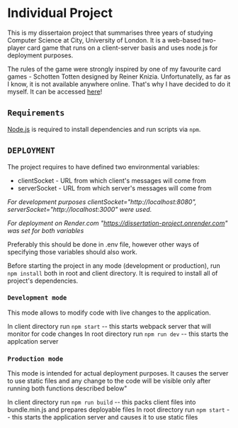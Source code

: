 # Individual Project
This is my dissertaion project that summarises three years of studying Computer Science at City, University of London. It is a web-based two-player card game that runs on a client-server basis and uses node.js for deployment purposes. 

The rules of the game were strongly inspired by one of my favourite card games - Schotten Totten designed by Reiner Knizia. Unfortunatelly, as far as I know, it is not available anywhere online. That's why I have decided to do it myself. It can be accessed [here](https://dissertation-project.onrender.com)!

 ## `Requirements`

[Node.js](https://nodejs.org) is required to install dependencies and run scripts via `npm`.
## `DEPLOYMENT`
The project requires to have defined two environmental variables:
- clientSocket - URL from which client's messages will come from
- serverSocket - URL from which server's messages will come from

*For development purposes clientSocket="http://localhost:8080", serverSocket="http://localhost:3000" were used.*

*For deployment on Render.com "https://dissertation-project.onrender.com" was set for both variables*

Preferably this should be done in .env file, however other ways of specifying those variables should also work.

Before starting the project in any mode (development or production), run `npm install` both in root and client directory. It is required to install all of project's dependencies.
### `Development mode`
This mode allows to modify code with live changes to the application. 

In client directory run `npm start`     -- this starts webpack server that will monitor for code changes
In root directory run `npm run dev`     -- this starts the applcation server

### `Production mode`
This mode is intended for actual deployment purposes. It causes the server to use static files and any change to the code will be visible only after running both functions described below"

In client directory run `npm run build` -- this packs client files into bundle.min.js and prepares deployable files 
In root directory run `npm start`       -- this starts the application server and causes it to use static files 

